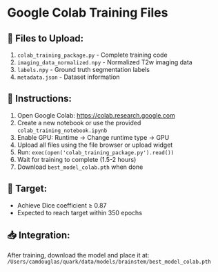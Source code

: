 # Google Colab Training Files

## 📁 Files to Upload:
1. `colab_training_package.py` - Complete training code
2. `imaging_data_normalized.npy` - Normalized T2w imaging data
3. `labels.npy` - Ground truth segmentation labels
4. `metadata.json` - Dataset information

## 🚀 Instructions:
1. Open Google Colab: https://colab.research.google.com
2. Create a new notebook or use the provided `colab_training_notebook.ipynb`
3. Enable GPU: Runtime → Change runtime type → GPU
4. Upload all files using the file browser or upload widget
5. Run: `exec(open('colab_training_package.py').read())`
6. Wait for training to complete (1.5-2 hours)
7. Download `best_model_colab.pth` when done

## 🎯 Target:
- Achieve Dice coefficient ≥ 0.87
- Expected to reach target within 350 epochs

## 📥 Integration:
After training, download the model and place it at:
`/Users/camdouglas/quark/data/models/brainstem/best_model_colab.pth`
